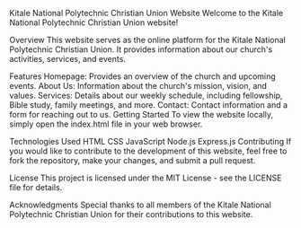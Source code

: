 Kitale National Polytechnic Christian Union Website
Welcome to the Kitale National Polytechnic Christian Union website!

Overview
This website serves as the online platform for the Kitale National Polytechnic Christian Union. It provides information about our church's activities, services, and events.

Features
Homepage: Provides an overview of the church and upcoming events.
About Us: Information about the church's mission, vision, and values.
Services: Details about our weekly schedule, including fellowship, Bible study, family meetings, and more.
Contact: Contact information and a form for reaching out to us.
Getting Started
To view the website locally, simply open the index.html file in your web browser.

Technologies Used
HTML
CSS
JavaScript
Node.js
Express.js
Contributing
If you would like to contribute to the development of this website, feel free to fork the repository, make your changes, and submit a pull request.

License
This project is licensed under the MIT License - see the LICENSE file for details.

Acknowledgments
Special thanks to all members of the Kitale National Polytechnic Christian Union for their contributions to this website.

